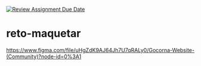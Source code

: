[![Review Assignment Due Date](https://classroom.github.com/assets/deadline-readme-button-24ddc0f5d75046c5622901739e7c5dd533143b0c8e959d652212380cedb1ea36.svg)](https://classroom.github.com/a/rXwNc5n1)
# reto-maquetar

https://www.figma.com/file/uHgZdK9AJ64Jh7U7qRALy0/Gocorna-Website-(Community)?node-id=0%3A1